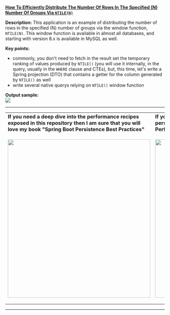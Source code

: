 **[How To Efficiently Distribute The Number Of Rows In The Specified (N) Number Of Groups Via `NTILE(N)`](https://github.com/AnghelLeonard/Hibernate-SpringBoot/tree/master/HibernateSpringBootNTilleFunction)**
 
**Description:** This application is an example of distributing the number of rows in the specified (N) number of groups via the window function, `NTILE(N)`. This window function is available in almost all databases, and starting with version 8.x is available in MySQL as well.

**Key points:**
- commonly, you don't need to fetch in the result set the temporary ranking of values produced by `NTILE()` (you will use it internally, in the query, usually in the `WHERE` clause and CTEs), but, this time, let's write a Spring projection (DTO) that contains a getter for the column generated by `NTILE()` as well
- write several native querys relying on `NTILE()` window function
     
**Output sample:**\
![](https://github.com/AnghelLeonard/Hibernate-SpringBoot/blob/master/HibernateSpringBootNTilleFunction/grouping%20rows%20via%20NTILE.png)
     
-----------------------------------------------------------------------------------------------------------------------    
<table>
     <tr><td><b>If you need a deep dive into the performance recipes exposed in this repository then I am sure that you will love my book "Spring Boot Persistence Best Practices"</b></td><td><b>If you need a hand of tips and illustrations of 100+ Java persistence performance issues then "Java Persistence Performance Illustrated Guide" is for you.</b></td></tr>
     <tr><td>
<a href="https://www.apress.com/us/book/9781484256251"><p align="left"><img src="https://github.com/AnghelLeonard/Hibernate-SpringBoot/blob/master/Spring%20Boot%20Persistence%20Best%20Practices.jpg" height="500" width="450"/></p></a>
</td><td>
<a href="https://leanpub.com/java-persistence-performance-illustrated-guide"><p align="right"><img src="https://github.com/AnghelLeonard/Hibernate-SpringBoot/blob/master/Java%20Persistence%20Performance%20Illustrated%20Guide.jpg" height="500" width="450"/></p></a>
</td></tr></table>

-----------------------------------------------------------------------------------------------------------------------    


